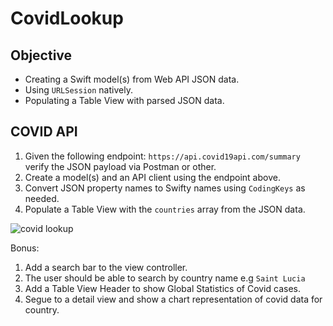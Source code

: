 # CovidLookup

## Objective

* Creating a Swift model(s) from Web API JSON data.
* Using `URLSession` natively. 
* Populating a Table View with parsed JSON data. 

## COVID API

1. Given the following endpoint: `https://api.covid19api.com/summary` verify the JSON payload via Postman or other. 
1. Create a model(s) and an API client using the endpoint above. 
1. Convert JSON property names to Swifty names using `CodingKeys` as needed.
1. Populate a Table View with the `countries` array from the JSON data. 

![covid lookup](https://user-images.githubusercontent.com/1819208/101109279-85c32700-35a4-11eb-9f58-864bbc5fdf5a.png)

Bonus: 
1. Add a search bar to the view controller. 
2. The user should be able to search by country name e.g `Saint Lucia`
3. Add a Table View Header to show Global Statistics of Covid cases.
4. Segue to a detail view and show a chart representation of covid data for country.
